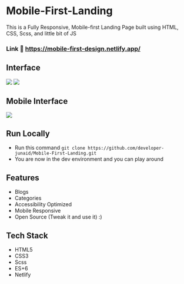 # Mobile-First-Landing
This is a Fully Responsive, Mobile-first Landing Page built using HTML, CSS, Scss, and little bit of JS

### Link :link: https://mobile-first-design.netlify.app/

## Interface

<img src='./projectImages/homepageBlog.png/' />
<img src='./projectImages/categoryBlog.png/' />

## Mobile Interface

<img src='./projectImages/mobileBlog.png/' />

## Run Locally

- Run this command `git clone https://github.com/developer-junaid/Mobile-First-Landing.git`
- You are now in the dev environment and you can play around

## Features

- Blogs 
- Categories
- Accessibility Optimized
- Mobile Responsive
- Open Source (Tweak it and use it) :)

## Tech Stack

- HTML5
- CSS3
- Scss
- ES+6
- Netlify
